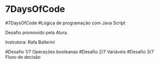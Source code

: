 # 7DaysOfCode
#7DaysOfCode
#Lógica de programação com Java Script

Desafio promovido pela Alura.

Instrutora:
Rafa Ballerini

#Desafio 1/7 Operações booleanas
#Desafio 2/7 Variáveis
#Desafio 3/7 Fluxo de decisão
